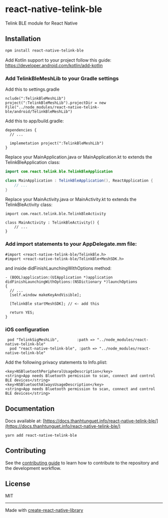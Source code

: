 # react-native-telink-ble

Telink BLE module for React Native

## Installation

```sh
npm install react-native-telink-ble
```
Add Kotlin support to your project follow this guide: https://developer.android.com/kotlin/add-kotlin


### Add TelinkBleMeshLib to your Gradle settings

Add this to settings.gradle

```
nclude(":TelinkBleMeshLib")
project(":TelinkBleMeshLib").projectDir = new File("../node_modules/react-native-telink-ble/android/TelinkBleMeshLib")
```

Add this to app/build.gradle:

```
dependencies {
  // ...

  implemetation project(":TelinkBleMeshLib")
}
```

Replace your MainApplication.java or MainApplication.kt to extends the TelinkBleApplication class:

```java
import com.react.telink.ble.TelinkBleApplication

class MainApplication : TelinkBleApplication(), ReactApplication {
    // ...
}
```

Replace your MainActivity.java or MainActivity.kt to extends the TelinkBleActivity class:

```
import com.react.telink.ble.TelinkBleActivity

class MainActivity : TelinkBleActivity() {
    // ...
}
```

### Add import statements to your AppDelegate.mm file:

```
#import <react-native-telink-ble/TelinkBle.h>
#import <react-native-telink-ble/TelinkBle+MeshSDK.h>
```

and inside didFinishLaunchingWithOptions method:

```Objective
- (BOOL)application:(UIApplication *)application didFinishLaunchingWithOptions:(NSDictionary *)launchOptions
{
  // ...
  [self.window makeKeyAndVisible];

  [TelinkBle startMeshSDK]; // <- add this

  return YES;
}
```

### iOS configuration
```
 pod "TelinkSigMeshLib",        :path => "../node_modules/react-native-telink-ble"
  pod "react-native-telink-ble", :path => "../node_modules/react-native-telink-ble"

```

Add the following privacy statements to Info.plist:

```
<key>NSBluetoothPeripheralUsageDescription</key>
<string>App needs Bluetooth permission to scan, connect and control BLE devices</string>
<key>NSBluetoothAlwaysUsageDescription</key>
<string>App needs Bluetooth permission to scan, connect and control BLE devices</string>
```

## Documentation

Docs available at: [https://docs.thanhtunguet.info/react-native-telink-ble/](https://docs.thanhtunguet.info/react-native-telink-ble/)


```
yarn add react-native-telink-ble
```

## Contributing

See the [contributing guide](CONTRIBUTING.md) to learn how to contribute to the repository and the development workflow.

## License

MIT

---

Made with [create-react-native-library](https://github.com/callstack/react-native-builder-bob)
